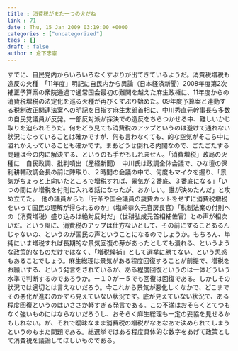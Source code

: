 ```yaml
---
title : 消費税がまた一つの火だね
link : 71
date : Thu, 15 Jan 2009 03:19:00 +0000
categories : ["uncategorized"]
tags : []
draft : false
author : 倉下忠憲
---
```


すでに、自民党内からいろいろなくすぶりが出てきているようだ。消費税増税も造反の火種　「11年度」明記に自民内から異論（日本経済新聞）2008年度第2次補正予算案の衆院通過で通常国会最初の難関を越えた麻生政権に、11年度からの消費税増税の法定化を巡る火種が再びくすぶり始めた。09年度予算案と連動する税制改正関連法案への明記を目指す麻生太郎首相に、中川秀直元幹事長ら多数の自民党議員が反発。一部反対派が採決での造反をちらつかせる中、難しいかじ取りを迫られそうだ。何をどう見ても消費税のアップというのは避けて通れない状況になっていることは確かですが、何も言わなくても、的な空気がそこら中に溢れかえっていることも確かです。まあどうせ倒れる内閣なので、ごたごたする問題は今の内に解決する、というのも手かもしれません。「消費増税」政局の火種に　自民政調、批判噴出（産経新聞）　中川氏は政調全体会議で、ひな壇の保利耕輔政調会長の前に陣取り、２時間の会議の中で、何度もマイクを握り、「景気がちょっと上向いたところで増税すれば、景気が２番底、３番底になる」「いつの間にか増税を付則に入れる話になったが、おかしい。誰が決めたんだ」と攻め立てた。　他の議員からも「行革や国会議員の歳費カットをせずに消費税増税をいって国民の理解が得られるのか」（塩崎恭久元官房長官）「税制法案の付則への（消費増税）盛り込みは絶対反対だ」（世耕弘成元首相補佐官）との声が相次いだ。という風に、消費税のアップは仕方ないとして、その前にすることあるんじゃないの、というのが国民の声ということになるのでしょうか。もちろん、単純にいま増税すれば長期的な景気回復の芽があったとしても潰れる、というような政策的なものだけではなく、「増税候補」として選挙に勝てない、という思惑もあることでしょう。麻生総理は景気がある程度回復することが前提で、増税をお願いする、という発言をされているが、ある程度回復というのは一体どういう水準で判断するのであろうか。ー１０がー５でも回復は回復である。しかしその状況では適切とは言えないだろう。今これから景気が悪化しくなかで、どこまでその悪化が進むのかすら見えていない状況です。底が見えていない状況で、ある程度回復というのはいささか軽すぎる発言である。この不満はおそらくとてつもなく強いものにはならないだろうし、おそらく麻生総理も一定の妥協を見せるかもしれない。が、それで曖昧なまま消費税の増税がなあなあで決められてしまうというのもまた問題である。総選挙ではある程度具体的な数字をあげて政策として消費税を議論してほしいものである。

